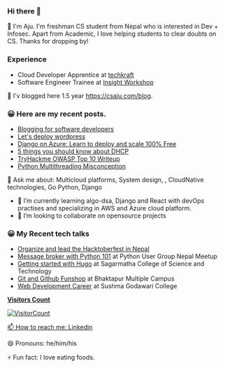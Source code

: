 ### Hi there 👋

🔭 I'm Aju. I'm freshman CS student from Nepal who is interested in Dev + Infosec. Apart from Academic, I love helping students to clear doubts on CS. Thanks for dropping by!



### Experience

- Cloud Developer Apprentice at [techkraft](https://techkraftinc.com/)   
- Software Engineer Trainee at [Insight Workshop](https://insightworkshop.io/)

🌱 I'v blogged here 1.5 year https://csaju.com/blog. <br>

<h3>😀 Here are my recent posts.</h3>

- [Blogging for software developers](https://csaju.com/blog/blogging-for-software-developers/)
- [Let's deploy wordpress](https://csaju.com/blog/let's-deploy-wordpress/)
- [Django on Azure: Learn to deploy and scale 100% Free](https://www.csaju.com/django-on-azure-learn-to-deploy-and-scale-100-free/)
- [5 things you should know about DHCP](https://www.csaju.com/5-things-you-should-know-about-dhcp/)
- [TryHackme OWASP Top 10 Writeup](https://www.csaju.com/tryhackme-owasp-top-10-writeup/)
- [Python Multithreading Misconception](https://www.csaju.com/python-multithreading-misconception/)


💬 Ask me about: Multicloud platforms, System design, , CloudNative technologies, Go Python, Django

- 🌱 I’m currently learning algo-dsa, Django and React with devOps practises and specializing in AWS and Azure cloud platform.
- 👯 I’m looking to collaborate on opensource projects


<h3>😀 My Recent tech talks</h3>

- [Organize and lead the Hacktoberfest in Nepal](https://csaju.com/blog/we-are-organizing-awesome-hacktoberfest/)
- [Message broker with Python 101](https://github.com/Aju100/my-tech-talks/blob/master/pythonusergroupnepal/Message%20broker%20with%20Python%20101.pdf) at Python User Group Nepal Meetup
- [Getting started with Hugo](https://github.com/Aju100/my-tech-talks/blob/master/Sagarmatha%20College%20of%20Science%20and%20Technology/gettingstartedwithhugo.pdf) at Sagarmatha College of Science and Technology
- [Git and Github Funshop](#) at Bhaktapur Multiple Campus
- [Web Development Career](#) at Sushma Godawari College
<a href="https://csaju.com">

**Visitors Count**

![VisitorCount](https://profile-counter.glitch.me/{aju100}/count.svg)

📫 How to reach me: [Linkedin](https://www.linkedin.com/in/aju-tamang/)

😄 Pronouns: he/him/his

⚡ Fun fact: I love eating foods.
